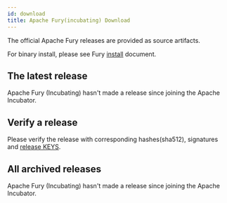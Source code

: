 ```yaml
---
id: download
title: Apache Fury(incubating) Download
---
```


The official Apache Fury releases are provided as source artifacts.

For binary install, please see Fury [install](/docs/start/install/) document.

## The latest release 

Apache Fury (Incubating) hasn't made a release since joining the Apache Incubator.

## Verify a release

Please verify the release with corresponding hashes(sha512), signatures and [release KEYS](https://downloads.apache.org/incubator/fury/KEYS).


## All archived releases

Apache Fury (Incubating) hasn't made a release since joining the Apache Incubator.
